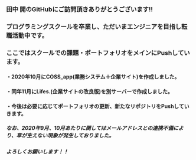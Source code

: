 ### 田中 開のGitHubにご訪問頂きありがとうございます!!  
### プログラミングスクールを卒業し、ただいまエンジニアを目指し転職活動中です。
### ここではスクールでの課題・ポートフォリオをメインにPushしています。
#### ・2020年10月にCOSS_app(業務システム＋企業サイト)を作成しました。
#### ・同年11月にLifes.(企業サイトの改良版)を別サーバーで作成しました。
#### ・今後は必要に応じてポートフォリオの更新、新たなリポジトリをPushしていきます。  
##### なお、2020年9月、10月あたりに関してはメールアドレスとの連携不備により、草が生えない現象が発生しておりました。
##### よろしくお願いします！！


